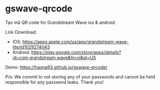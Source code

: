 # gswave-qrcode

Tạo mã QR code for Grandstream Wave ios & android

Link Download:

- IOS: https://apps.apple.com/us/app/grandstream-wave-lite/id1029274043
- Android: https://play.google.com/store/apps/details?id=com.grandstream.wave&hl=vi&gl=US

Demo:
https://haona93.github.io/gswave-qrcode/

P/s: We commit to not storing any of your passwords and cannot be held responsible for any password leaks. Thank you!

